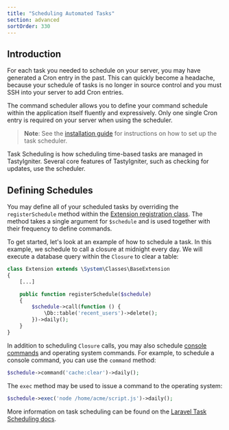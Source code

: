 ```yaml
---
title: "Scheduling Automated Tasks"
section: advanced
sortOrder: 330
---
```


## Introduction

For each task you needed to schedule on your server, you may have generated a Cron entry in the past. This can quickly become a headache, because your schedule of tasks is no longer in source control and you must SSH into your server to add Cron entries. 

The command scheduler allows you to define your command schedule within the application itself fluently and expressively. Only one single Cron entry is required on your server when using the scheduler. 

> **Note**: See the [installation guide](../installation) for instructions on how to set up the task scheduler.

Task Scheduling is how scheduling time-based tasks are managed in TastyIgniter. Several core features of TastyIgniter, such as checking for updates, use the scheduler. 

## Defining Schedules

You may define all of your scheduled tasks by overriding the `registerSchedule` method within the [Extension registration class](../extend/extensions#registration). The method takes a single argument for `$schedule` and is used together with their frequency to define commands. 

To get started, let's look at an example of how to schedule a task. In this example, we schedule to call a closure at midnight every day. We will execute a database query within the `Closure` to clear a table: 

```php
class Extension extends \System\Classes\BaseExtension
{
    [...]

    public function registerSchedule($schedule)
    {
        $schedule->call(function () {
            \Db::table('recent_users')->delete();
        })->daily();
    }
}
```

In addition to scheduling `Closure` calls, you may also schedule <a href="https://laravel.com/docs/artisan" targer="_blank">console commands</a> and operating system commands. For example, to schedule a console command, you can use the `command` method: 

```php
$schedule->command('cache:clear')->daily();
```

The `exec` method may be used to issue a command to the operating system:

```php
$schedule->exec('node /home/acme/script.js')->daily();
```

More information on task scheduling can be found on the <a href="https://laravel.com/docs/scheduling" targer="_blank">Laravel Task Scheduling docs</a>.